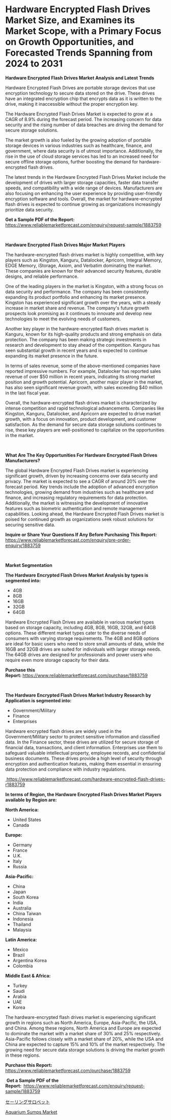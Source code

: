 <p><h1>Hardware Encrypted Flash Drives Market Size, and Examines its Market Scope, with a Primary Focus on Growth Opportunities, and Forecasted Trends Spanning from 2024 to 2031</h1></p><p><strong>Hardware Encrypted Flash Drives Market Analysis and Latest Trends</strong></p>
<p><p>Hardware Encrypted Flash Drives are portable storage devices that use encryption technology to secure data stored on the drive. These drives have an integrated encryption chip that encrypts data as it is written to the drive, making it inaccessible without the proper encryption key.</p><p>The Hardware Encrypted Flash Drives Market is expected to grow at a CAGR of 8.9% during the forecast period. The increasing concern for data security and the rising number of data breaches are driving the demand for secure storage solutions.</p><p>The market growth is also fueled by the growing adoption of portable storage devices in various industries such as healthcare, finance, and government, where data security is of utmost importance. Additionally, the rise in the use of cloud storage services has led to an increased need for secure offline storage options, further boosting the demand for hardware-encrypted flash drives.</p><p>The latest trends in the Hardware Encrypted Flash Drives Market include the development of drives with larger storage capacities, faster data transfer speeds, and compatibility with a wide range of devices. Manufacturers are also focusing on enhancing the user experience by providing user-friendly encryption software and tools. Overall, the market for hardware-encrypted flash drives is expected to continue growing as organizations increasingly prioritize data security.</p></p>
<p><strong>Get a Sample PDF of the Report:&nbsp;</strong> <a href="https://www.reliablemarketforecast.com/enquiry/request-sample/1883759">https://www.reliablemarketforecast.com/enquiry/request-sample/1883759</a></p>
<p>&nbsp;</p>
<p><strong>Hardware Encrypted Flash Drives Major Market Players</strong></p>
<p><p>The hardware-encrypted flash drives market is highly competitive, with key players such as Kingston, Kanguru, Datalocker, Apricorn, Integral Memory, EDGE Memory, iStorage, Axiom, and Verbatim dominating the market. These companies are known for their advanced security features, durable designs, and reliable performance.</p><p>One of the leading players in the market is Kingston, with a strong focus on data security and performance. The company has been consistently expanding its product portfolio and enhancing its market presence. Kingston has experienced significant growth over the years, with a steady increase in market share and revenue. The company's future growth prospects look promising as it continues to innovate and develop new technologies to meet the evolving needs of customers.</p><p>Another key player in the hardware-encrypted flash drives market is Kanguru, known for its high-quality products and strong emphasis on data protection. The company has been making strategic investments in research and development to stay ahead of the competition. Kanguru has seen substantial growth in recent years and is expected to continue expanding its market presence in the future.</p><p>In terms of sales revenue, some of the above-mentioned companies have reported impressive numbers. For example, Datalocker has reported sales revenue of over $50 million in recent years, indicating its strong market position and growth potential. Apricorn, another major player in the market, has also seen significant revenue growth, with sales exceeding $40 million in the last fiscal year.</p><p>Overall, the hardware-encrypted flash drives market is characterized by intense competition and rapid technological advancements. Companies like Kingston, Kanguru, Datalocker, and Apricorn are expected to drive market growth, with a focus on innovation, product development, and customer satisfaction. As the demand for secure data storage solutions continues to rise, these key players are well-positioned to capitalize on the opportunities in the market.</p></p>
<p>&nbsp;</p>
<p><strong>What Are The Key Opportunities For Hardware Encrypted Flash Drives Manufacturers?</strong></p>
<p><p>The global Hardware Encrypted Flash Drives market is experiencing significant growth, driven by increasing concerns over data security and privacy. The market is expected to see a CAGR of around 20% over the forecast period. Key trends include the adoption of advanced encryption technologies, growing demand from industries such as healthcare and finance, and increasing regulatory requirements for data protection. Additionally, the market is witnessing the development of innovative features such as biometric authentication and remote management capabilities. Looking ahead, the Hardware Encrypted Flash Drives market is poised for continued growth as organizations seek robust solutions for securing sensitive data.</p></p>
<p><strong>Inquire or Share Your Questions If Any Before Purchasing This Report:</strong> <a href="https://www.reliablemarketforecast.com/enquiry/pre-order-enquiry/1883759">https://www.reliablemarketforecast.com/enquiry/pre-order-enquiry/1883759</a></p>
<p>&nbsp;</p>
<p><strong>Market Segmentation</strong></p>
<p><strong>The Hardware Encrypted Flash Drives Market Analysis by types is segmented into:</strong></p>
<p><ul><li>4GB</li><li>8GB</li><li>16GB</li><li>32GB</li><li>64GB</li></ul></p>
<p><p>Hardware Encrypted Flash Drives are available in various market types based on storage capacity, including 4GB, 8GB, 16GB, 32GB, and 64GB options. These different market types cater to the diverse needs of consumers with varying storage requirements. The 4GB and 8GB options are ideal for basic users who need to store small amounts of data, while the 16GB and 32GB drives are suited for individuals with larger storage needs. The 64GB drives are designed for professionals and power users who require even more storage capacity for their data.</p></p>
<p><strong>Purchase this Report:&nbsp;</strong><a href="https://www.reliablemarketforecast.com/purchase/1883759">https://www.reliablemarketforecast.com/purchase/1883759</a></p>
<p>&nbsp;</p>
<p><strong>The Hardware Encrypted Flash Drives Market Industry Research by Application is segmented into:</strong></p>
<p><ul><li>Government/Military</li><li>Finance</li><li>Enterprises</li></ul></p>
<p><p>Hardware encrypted flash drives are widely used in the Government/Military sector to protect sensitive information and classified data. In the Finance sector, these drives are utilized for secure storage of financial data, transactions, and client information. Enterprises use them to safeguard valuable intellectual property, employee records, and confidential business documents. These drives provide a high level of security through encryption and authentication features, making them essential in ensuring data protection and compliance with industry regulations.</p></p>
<p><a href="https://www.reliablemarketforecast.com/hardware-encrypted-flash-drives-r1883759">&nbsp;https://www.reliablemarketforecast.com/hardware-encrypted-flash-drives-r1883759</a></p>
<p><strong>In terms of Region, the Hardware Encrypted Flash Drives Market Players available by Region are:</strong></p>
<p>
    <p> <strong> North America: </strong>
        <ul>
            <li>United States</li>
            <li>Canada</li>
        </ul>
        </p> 
    <p> <strong> Europe: </strong>
        <ul>
            <li>Germany</li>
            <li>France</li>
            <li>U.K.</li>
            <li>Italy</li>
            <li>Russia</li>
        </ul>
        </p> 
    <p> <strong> Asia-Pacific: </strong>
        <ul>
            <li>China</li>
            <li>Japan</li>
            <li>South Korea</li>
            <li>India</li>
            <li>Australia</li>
            <li>China Taiwan</li>
            <li>Indonesia</li>
            <li>Thailand</li>
            <li>Malaysia</li>
        </ul>
        </p> 
    <p> <strong> Latin America: </strong>
        <ul>
            <li>Mexico</li>
            <li>Brazil</li>
            <li>Argentina Korea</li>
            <li>Colombia</li>
        </ul>
        </p> 
    <p> <strong> Middle East & Africa: </strong>
        <ul>
            <li>Turkey</li>
            <li>Saudi</li>
            <li>Arabia</li>
            <li>UAE</li>
            <li>Korea</li>
        </ul>
    </p>
    </p>
<p><p>The hardware-encrypted flash drives market is experiencing significant growth in regions such as North America, Europe, Asia-Pacific, the USA, and China. Among these regions, North America and Europe are expected to dominate the market with a market share of 30% and 25% respectively. Asia-Pacific follows closely with a market share of 20%, while the USA and China are expected to capture 15% and 10% of the market respectively. The growing need for secure data storage solutions is driving the market growth in these regions.</p></p>
<p><strong>Purchase this Report: </strong><a href="https://www.reliablemarketforecast.com/purchase/1883759">https://www.reliablemarketforecast.com/purchase/1883759</a></p>
<p>&nbsp;<strong>Get a Sample PDF of the Report:&nbsp;&nbsp;</strong><a href="https://www.reliablemarketforecast.com/enquiry/request-sample/1883759">https://www.reliablemarketforecast.com/enquiry/request-sample/1883759</a></p>
<p><strong></strong></p>
<p><p><a href="https://medium.com/@royfoote921/%E3%82%BB%E3%83%BC%E3%83%AA%E3%83%B3%E3%82%B0%E3%82%B5%E3%83%AD%E3%83%9A%E3%83%83%E3%83%88%E5%B8%82%E5%A0%B4-2024%E5%B9%B4%E3%81%8B%E3%82%892031%E5%B9%B4%E3%81%BE%E3%81%A7%E3%81%AE%E6%A5%AD%E7%95%8C%E5%8B%95%E5%90%91%E3%81%A8%E4%BA%88%E6%B8%AC-f723389c7891">セーリングサロペット</a></p><p><a href="https://view.publitas.com/reportprime-1/strategic-insights-into-global-aquarium-sumps-market-trends-2024-2031-covered-in-198-pages/">Aquarium Sumps Market</a></p></p>
